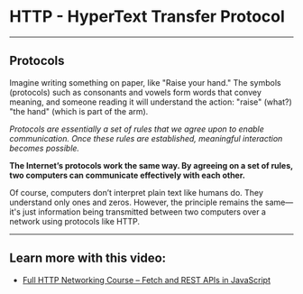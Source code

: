 # HTTP - HyperText Transfer Protocol

---

## Protocols

Imagine writing something on paper, like "Raise your hand." The symbols (protocols) such as consonants and vowels form words that convey meaning, and someone reading it will understand the action: "raise" (what?) "the hand" (which is part of the arm).

*Protocols are essentially a set of rules that we agree upon to enable communication. Once these rules are established, meaningful interaction becomes possible.*

**The Internet’s protocols work the same way. By agreeing on a set of rules, two computers can communicate effectively with each other.**

Of course, computers don’t interpret plain text like humans do. They understand only ones and zeros. However, the principle remains the same—it's just information being transmitted between two computers over a network using protocols like HTTP.

---

## Learn more with this video:

- [Full HTTP Networking Course – Fetch and REST APIs in JavaScript](https://youtu.be/2JYT5f2isg4?si=Y_AgtqlwFlOKiAUT)